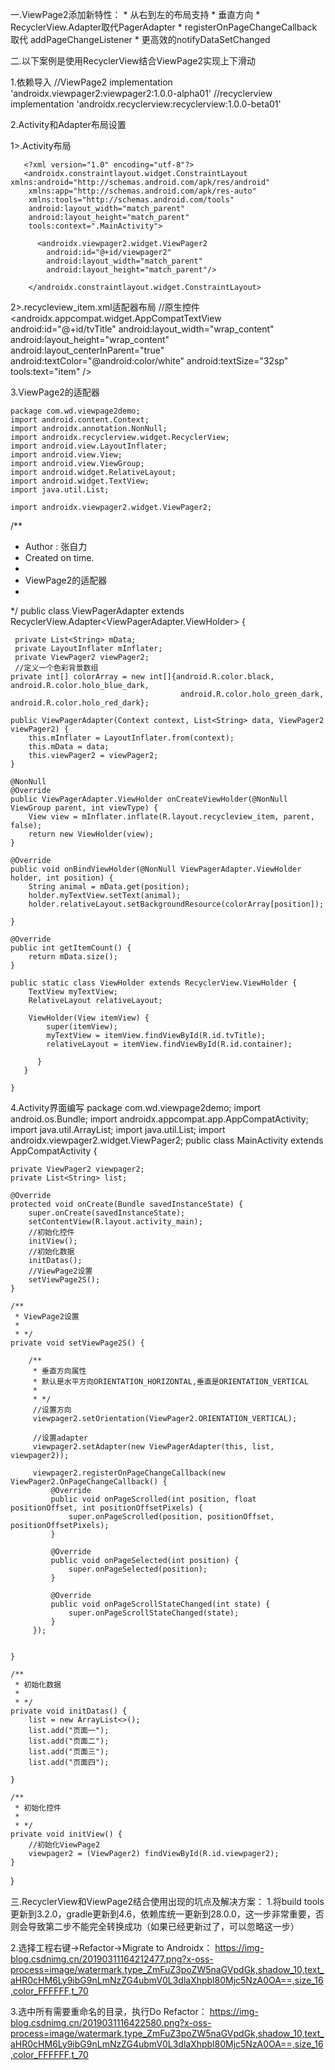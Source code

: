 一.ViewPage2添加新特性：
      *  从右到左的布局支持
      *  垂直方向
      *  RecyclerView.Adapter取代PagerAdapter
      *  registerOnPageChangeCallback 取代 addPageChangeListener
      *  更高效的notifyDataSetChanged

二.以下案例是使用RecyclerView结合ViewPage2实现上下滑动

1.依赖导入
    //ViewPage2
    implementation 'androidx.viewpager2:viewpager2:1.0.0-alpha01'
    //recyclerview
    implementation 'androidx.recyclerview:recyclerview:1.0.0-beta01'

2.Activity和Adapter布局设置
  
   1>.Activity布局
   
       <?xml version="1.0" encoding="utf-8"?>
       <androidx.constraintlayout.widget.ConstraintLayout xmlns:android="http://schemas.android.com/apk/res/android"
        xmlns:app="http://schemas.android.com/apk/res-auto"
        xmlns:tools="http://schemas.android.com/tools"
        android:layout_width="match_parent"
        android:layout_height="match_parent"
        tools:context=".MainActivity">
    
          <androidx.viewpager2.widget.ViewPager2
            android:id="@+id/viewpager2"
            android:layout_width="match_parent"
            android:layout_height="match_parent"/>

        </androidx.constraintlayout.widget.ConstraintLayout>

   2>.recycleview_item.xml适配器布局
      <?xml version="1.0" encoding="utf-8"?>
      <RelativeLayout xmlns:android="http://schemas.android.com/apk/res/android"
         xmlns:tools="http://schemas.android.com/tools"
         android:id="@+id/container"
         android:layout_width="match_parent"
         android:layout_height="match_parent">
         //原生控件
        <androidx.appcompat.widget.AppCompatTextView
           android:id="@+id/tvTitle"
           android:layout_width="wrap_content"
           android:layout_height="wrap_content"
           android:layout_centerInParent="true"
           android:textColor="@android:color/white"
           android:textSize="32sp"
           tools:text="item" />
       </RelativeLayout>

3.ViewPage2的适配器

    package com.wd.viewpage2demo;
    import android.content.Context;
    import androidx.annotation.NonNull;
    import androidx.recyclerview.widget.RecyclerView;
    import android.view.LayoutInflater;
    import android.view.View;
    import android.view.ViewGroup;
    import android.widget.RelativeLayout;
    import android.widget.TextView;
    import java.util.List;

    import androidx.viewpager2.widget.ViewPager2;

   /**
   * Author : 张自力
   * Created on time.
   *
   * ViewPage2的适配器
   *
   */
   public class ViewPagerAdapter extends RecyclerView.Adapter<ViewPagerAdapter.ViewHolder> {

     private List<String> mData;
     private LayoutInflater mInflater;
     private ViewPager2 viewPager2;
     //定义一个色彩背景数组
    private int[] colorArray = new int[]{android.R.color.black, android.R.color.holo_blue_dark, 
                                          android.R.color.holo_green_dark, android.R.color.holo_red_dark};

    public ViewPagerAdapter(Context context, List<String> data, ViewPager2 viewPager2) {
        this.mInflater = LayoutInflater.from(context);
        this.mData = data;
        this.viewPager2 = viewPager2;
    }

    @NonNull
    @Override
    public ViewPagerAdapter.ViewHolder onCreateViewHolder(@NonNull ViewGroup parent, int viewType) {
        View view = mInflater.inflate(R.layout.recycleview_item, parent, false);
        return new ViewHolder(view);
    }

    @Override
    public void onBindViewHolder(@NonNull ViewPagerAdapter.ViewHolder holder, int position) {
        String animal = mData.get(position);
        holder.myTextView.setText(animal);
        holder.relativeLayout.setBackgroundResource(colorArray[position]);

    }

    @Override
    public int getItemCount() {
        return mData.size();
    }

    public static class ViewHolder extends RecyclerView.ViewHolder {
        TextView myTextView;
        RelativeLayout relativeLayout;

        ViewHolder(View itemView) {
            super(itemView);
            myTextView = itemView.findViewById(R.id.tvTitle);
            relativeLayout = itemView.findViewById(R.id.container);

          }
       }

    }


4.Activity界面编写
    package com.wd.viewpage2demo;
    import android.os.Bundle;
    import androidx.appcompat.app.AppCompatActivity;
    import java.util.ArrayList;
    import java.util.List;
    import androidx.viewpager2.widget.ViewPager2;
    public class MainActivity extends AppCompatActivity {

    private ViewPager2 viewpager2;
    private List<String> list;

    @Override
    protected void onCreate(Bundle savedInstanceState) {
        super.onCreate(savedInstanceState);
        setContentView(R.layout.activity_main);
        //初始化控件
        initView();
        //初始化数据
        initDatas();
        //ViewPage2设置
        setViewPage2S();
    }

    /**
     * ViewPage2设置
     *
     * */
    private void setViewPage2S() {

        /**
         * 垂直方向属性
         * 默认是水平方向ORIENTATION_HORIZONTAL,垂直是ORIENTATION_VERTICAL
         *
         * */
         //设置方向
         viewpager2.setOrientation(ViewPager2.ORIENTATION_VERTICAL);

         //设置adapter
         viewpager2.setAdapter(new ViewPagerAdapter(this, list, viewpager2));

         viewpager2.registerOnPageChangeCallback(new ViewPager2.OnPageChangeCallback() {
             @Override
             public void onPageScrolled(int position, float positionOffset, int positionOffsetPixels) {
                 super.onPageScrolled(position, positionOffset, positionOffsetPixels);
             }

             @Override
             public void onPageSelected(int position) {
                 super.onPageSelected(position);
             }

             @Override
             public void onPageScrollStateChanged(int state) {
                 super.onPageScrollStateChanged(state);
             }
         });


    }

    /**
     * 初始化数据
     *
     * */
    private void initDatas() {
        list = new ArrayList<>();
        list.add("页面一");
        list.add("页面二");
        list.add("页面三");
        list.add("页面四");

    }

    /**
     * 初始化控件
     *
     * */
    private void initView() {
        //初始化ViewPage2
        viewpager2 = (ViewPager2) findViewById(R.id.viewpager2);
    }
}


三.RecyclerView和ViewPage2结合使用出现的坑点及解决方案：
   1.将build tools更新到3.2.0，gradle更新到4.6，依赖库统一更新到28.0.0，这一步非常重要，否则会导致第二步不能完全转换成功（如果已经更新过了，可以忽略这一步）

   2.选择工程右键→Refactor→Migrate to Androidx：
     https://img-blog.csdnimg.cn/20190311164212477.png?x-oss-process=image/watermark,type_ZmFuZ3poZW5naGVpdGk,shadow_10,text_aHR0cHM6Ly9ibG9nLmNzZG4ubmV0L3dlaXhpbl80Mjc5NzA0OA==,size_16,color_FFFFFF,t_70
     
   3.选中所有需要重命名的目录，执行Do Refactor：
   https://img-blog.csdnimg.cn/2019031116422580.png?x-oss-process=image/watermark,type_ZmFuZ3poZW5naGVpdGk,shadow_10,text_aHR0cHM6Ly9ibG9nLmNzZG4ubmV0L3dlaXhpbl80Mjc5NzA0OA==,size_16,color_FFFFFF,t_70
